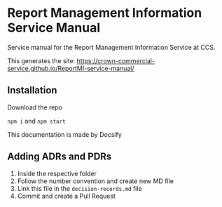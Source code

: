 # Report Management Information Service Manual

Service manual for the Report Management Information Service at CCS. 

This generates the site:
https://crown-commercial-service.github.io/ReportMI-service-manual/

## Installation

Download the repo

`npm i` and `npm start`


This documentation is made by Docsify

## Adding ADRs and PDRs

1. Inside the respective folder
2. Follow the number convention and create new MD file
3. Link this file in the `decision-records.md` file
4. Commit and create a Pull Request
